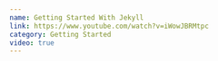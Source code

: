 ```yaml
---
name: Getting Started With Jekyll
link: https://www.youtube.com/watch?v=iWowJBRMtpc
category: Getting Started
video: true
---
```

